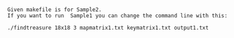 #
#
	Given makefile is for Sample2.
	If you want to run  Sample1 you can change the command line with this:

	./findtreasure 18x18 3 mapmatrix1.txt keymatrix1.txt output1.txt
#
#
